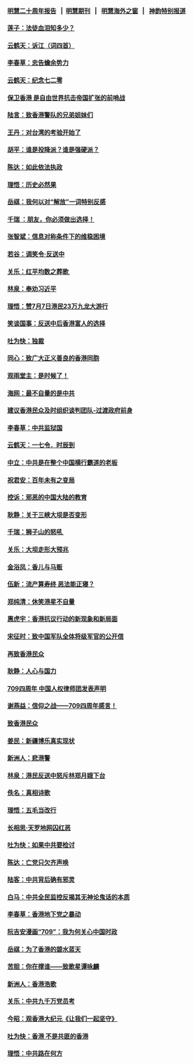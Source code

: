 #### [明慧二十周年报告](https://github.com/gfw-breaker/mh-reports/blob/master/README.md?t=07201721) &nbsp;&nbsp;|&nbsp;&nbsp;[明慧期刊](https://github.com/gfw-breaker/mh-qikan) &nbsp;&nbsp;|&nbsp;&nbsp; [明慧海外之窗](https://github.com/gfw-breaker/mh-news/blob/master/README.md?t=07201721) &nbsp;&nbsp;|&nbsp;&nbsp; [神韵特别报道](https://github.com/gfw-breaker/mh-news/blob/master/shenyun.md?t=07201721) 

#### [莲子：法徒血泪知多少？](../pages/nsc993/n11397534.md?t=07201721) 

#### [云鹤天：诉江（词四首）](../pages/nsc993/n11397502.md?t=07201721) 

#### [李春草：忠告蟾余势力](../pages/nsc993/n11396852.md?t=07201721) 

#### [云鹤天：纪念七二零](../pages/nsc993/n11396646.md?t=07201721) 

#### [保卫香港 是自由世界抗击帝国扩张的前哨战](../pages/nsc993/n11393186.md?t=07201721) 

#### [陆言：致香港警队的兄弟姐妹们](../pages/nsc993/n11392281.md?t=07201721) 

#### [王丹：对台湾的考验开始了](../pages/nsc993/n11391258.md?t=07201721) 

#### [胡平：谁是投降派？谁是强硬派？](../pages/nsc993/n11391224.md?t=07201721) 

#### [陈达：如此依法执政](../pages/nsc993/n11388999.md?t=07201721) 

#### [理悟：历史必然果](../pages/nsc993/n11388741.md?t=07201721) 

#### [岳祺：我何以对“解放”一词特别反感](../pages/nsc993/n11385696.md?t=07201721) 

#### [千瑞 ：朋友，你必须做出选择！](../pages/nsc993/n11384949.md?t=07201721) 

#### [张智斌：信息对称条件下的维稳困境](../pages/nsc993/n11384812.md?t=07201721) 

#### [若谷：调笑令‧反送中](../pages/nsc993/n11383745.md?t=07201721) 

#### [关乐：红平均数之葬歌 ](../pages/nsc993/n11383498.md?t=07201721) 

#### [林泉：奉劝习近平](../pages/nsc993/n11383487.md?t=07201721) 

#### [理悟：赞7月7日港民23万九龙大游行](../pages/nsc993/n11383473.md?t=07201721) 

#### [笑谈国事：反送中后香港富人的选择](../pages/nsc993/n11382020.md?t=07201721) 

#### [吐为快：独裁](../pages/nsc993/n11382755.md?t=07201721) 

#### [同心：致广大正义善良的香港同胞](../pages/nsc993/n11382745.md?t=07201721) 

#### [观雨堂主：是时候了！](../pages/nsc993/n11382737.md?t=07201721) 

#### [海网：最不自量的是中共](../pages/nsc993/n11380440.md?t=07201721) 

#### [建议香港民众及时组织谈判团队-过渡政府前身](../pages/nsc993/n11379909.md?t=07201721) 

#### [李春草：中共监狱国](../pages/nsc993/n11378989.md?t=07201721) 

#### [云鹤天：一七令．时辰到](../pages/nsc993/n11379260.md?t=07201721) 

#### [中立：中共是在整个中国横行霸道的老板](../pages/nsc993/n11378382.md?t=07201721) 

#### [祝君安：百年未有之变局](../pages/nsc993/n11378376.md?t=07201721) 

#### [控诉：邪恶的中国大陆的教育](../pages/nsc993/n11378344.md?t=07201721) 

#### [耿静：关于三峡大坝是否变形](../pages/nsc993/n11375879.md?t=07201721) 

#### [千瑞：狮子山的怒吼 ](../pages/nsc993/n11375644.md?t=07201721) 

#### [关乐：大坝走形大预兆](../pages/nsc993/n11375629.md?t=07201721) 

#### [金浴凤：香儿与马贩](../pages/nsc993/n11375580.md?t=07201721) 

#### [伍新：流产算寿终  恶法能正寝？](../pages/nsc993/n11375581.md?t=07201721) 

#### [郑纯清：休笑港星不自量](../pages/nsc993/n11375555.md?t=07201721) 

#### [惠虎宇：香港抗议行动的新现象和新局面](../pages/nsc993/n11375501.md?t=07201721) 

#### [宋征时：致中国军队全体将级军官的公开信](../pages/nsc993/n11373354.md?t=07201721) 

#### [再致香港民众](../pages/nsc993/n11373870.md?t=07201721) 

#### [耿静：人心与国力](../pages/nsc993/n11373759.md?t=07201721) 

#### [709四周年 中国人权律师团发表声明](../pages/nsc993/n11373565.md?t=07201721) 

#### [谢燕益：信仰之战——709四周年感言！](../pages/nsc993/n11373388.md?t=07201721) 

#### [致香港民众](../pages/nsc993/n11373286.md?t=07201721) 

#### [姜民：新疆博乐真实现状](../pages/nsc993/n11371223.md?t=07201721) 

#### [新洲人：悲港警](../pages/nsc993/n11371174.md?t=07201721) 

#### [林泉：港民反送中怒斥林郑月娥下台](../pages/nsc993/n11370676.md?t=07201721) 

#### [佚名：真相诗歌](../pages/nsc993/n11370666.md?t=07201721) 

#### [理悟：五毛当改行](../pages/nsc993/n11369314.md?t=07201721) 

#### [长相思‧天罗地网囚红恶](../pages/nsc993/n11368444.md?t=07201721) 

#### [吐为快：如果中共要检讨](../pages/nsc993/n11368441.md?t=07201721) 

#### [陈达：亡党只欠齐声唤](../pages/nsc993/n11367838.md?t=07201721) 

#### [陆客：中共背后确有邪灵](../pages/nsc993/n11365263.md?t=07201721) 

#### [白马：中共全民监控反揭其无神论鬼话的本质](../pages/nsc993/n11365236.md?t=07201721) 

#### [李春草：香港地下党之暴动](../pages/nsc993/n11365210.md?t=07201721) 

#### [阮吉安漫画“709”：我为何关心中国时政](../pages/nsc993/n11362127.md?t=07201721) 

#### [岳祺：为了香港的碧水蓝天](../pages/nsc993/n11362627.md?t=07201721) 

#### [苦胆：你在撑谁——致歌星谭咏麟](../pages/nsc993/n11361348.md?t=07201721) 

#### [新洲人：香港浩歌](../pages/nsc993/n11361334.md?t=07201721) 

#### [关乐：中共九千万党员考](../pages/nsc993/n11361304.md?t=07201721) 

#### [今昭：观香港大纪元《让我们一起坚守》](../pages/nsc993/n11361244.md?t=07201721) 

#### [吐为快：香港  不是共匪的香港](../pages/nsc993/n11360918.md?t=07201721) 

#### [理悟：中共路在何方](../pages/nsc993/n11360509.md?t=07201721) 


